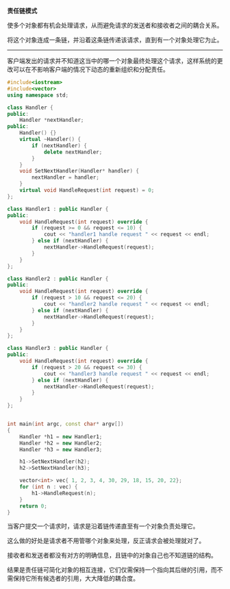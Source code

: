 
**责任链模式**

使多个对象都有机会处理请求，从而避免请求的发送者和接收者之间的耦合关系。

将这个对象连成一条链，并沿着这条链传递该请求，直到有一个对象处理它为止。

---------------------

客户端发出的请求并不知道这当中的哪一个对象最终处理这个请求，这样系统的更改可以在不影响客户端的情况下动态的重新组织和分配责任。

```c++
#include<iostream>
#include<vector>
using namespace std;

class Handler {
public:
    Handler *nextHandler;
public:
    Handler() {}
    virtual ~Handler() {
        if (nextHandler) {
            delete nextHandler;
        }
    }
    void SetNextHandler(Handler* handler) {
        nextHandler = handler;
    }
    virtual void HandleRequest(int request) = 0;
};

class Handler1 : public Handler {
public:
    void HandleRequest(int request) override {
        if (request >= 0 && request <= 10) {
            cout << "handler1 handle request " << request << endl;
        } else if (nextHandler) {
            nextHandler->HandleRequest(request);
        }
    }
};

class Handler2 : public Handler {
public:
    void HandleRequest(int request) override {
        if (request > 10 && request <= 20) {
            cout << "handler2 handle request " << request << endl;
        } else if (nextHandler) {
            nextHandler->HandleRequest(request);
        }
    }
};

class Handler3 : public Handler {
public:
    void HandleRequest(int request) override {
        if (request > 20 && request <= 30) {
            cout << "handler3 handle request " << request << endl;
        } else if (nextHandler) {
            nextHandler->HandleRequest(request);
        }
    }
};


int main(int argc, const char* argv[])
{
    Handler *h1 = new Handler1;
    Handler *h2 = new Handler2;
    Handler *h3 = new Handler3;

    h1->SetNextHandler(h2);
    h2->SetNextHandler(h3);

    vector<int> vec{ 1, 2, 3, 4, 30, 29, 18, 15, 20, 22};
    for (int n : vec) {
        h1->HandleRequest(n);
    }
    return 0;
}
```

当客户提交一个请求时，请求是沿着链传递直至有一个对象负责处理它。

这么做的好处是请求者不用管哪个对象来处理，反正请求会被处理就对了。

接收者和发送者都没有对方的明确信息，且链中的对象自己也不知道链的结构。

结果是责任链可简化对象的相互连接，它们仅需保持一个指向其后继的引用，而不需保持它所有候选者的引用，大大降低的耦合度。
